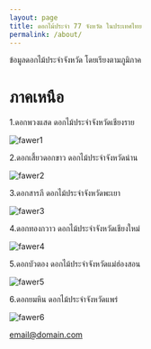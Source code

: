 ```yaml
---
layout: page
title: ดอกไม้ประจำ 77 จังหวัด ในประเทศไทย
permalink: /about/
---
```

ข้อมูลดอกไม้ประจำจังหวัด โดยเรียงตามภูมิภาค

# ภาคเหนือ

1.ดอกพวงแสด ดอกไม้ประจำจังหวัดเชียงราย

![fawer1](https://baansuan.files.wordpress.com/2008/02/puangsaed08.jpg?w=480&h=360)

2.ดอกเสี้ยวดอกขาว ดอกไม้ประจำจังหวัดน่าน

![fawer2](https://www.pstip.com/images/article-pstip/Health/herb/herb-040758-1.jpg)

3.ดอกสารภี ดอกไม้ประจำจังหวัดพะเยา

![fawer3](http://image.dek-d.com/27/0311/3677/117848938)

4.ดอกทองกวาว ดอกไม้ประจำจังหวัดเชียงใหม่

![fawer4](http://4.bp.blogspot.com/-b3X7M9tmd7w/ThhHm2RIgKI/AAAAAAAABCo/qYdaRTKkAYA/s400/47)


5.ดอกบัวตอง ดอกไม้ประจำจังหวัดแม่ฮ่องสอน

![fawer5](http://oknation.nationtv.tv/blog/home/blog_data/20/36020/images/buatong.jpg)


6.ดอกยมหิน ดอกไม้ประจำจังหวัดแพร่

![fawer6](http://www.qsbg.org/database/Botanic_Book%20full%20option/Picture/jackth/y_61_opt.jpeg)














[email@domain.com](mailto:email@domain.com)
